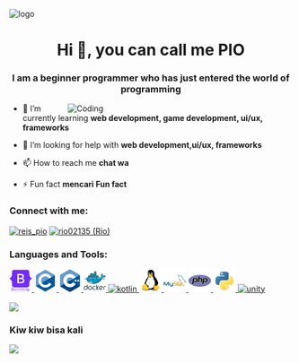 ![logo](https://media4.giphy.com/media/v1.Y2lkPTc5MGI3NjExc2FrbTRnZ2p4aDB6MndkYXZwZnhoczhuYnYydG9qaW1hZXk1N2dyZyZlcD12MV9pbnRlcm5hbF9naWZfYnlfaWQmY3Q9Zw/wKWxuUOcp9fdvckBty/giphy.gif)
<h1 align="center">Hi 👋, you can call me PIO</h1>
<h3 align="center">I am a beginner programmer who has just entered the world of programming</h3>

<img align="right" alt="Coding" width="400" src="https://user-images.githubusercontent.com/74038190/219923809-b86dc415-a0c2-4a38-bc88-ad6cf06395a8.gif">

- 🌱 I’m currently learning **web development, game development, ui/ux, frameworks**

- 🤝 I’m looking for help with **web development,ui/ux, frameworks**

- 📫 How to reach me **chat wa**

- ⚡ Fun fact **mencari Fun fact**

<h3 align="left">Connect with me:</h3>
<p align="left">
<a href="https://instagram.com/reis_pio" target="blank"><img align="center" src="https://raw.githubusercontent.com/rahuldkjain/github-profile-readme-generator/master/src/images/icons/Social/instagram.svg" alt="reis_pio" height="30" width="40" /></a>
<a href="https://discord.gg/rio02135 (Rio)" target="blank"><img align="center" src="https://raw.githubusercontent.com/rahuldkjain/github-profile-readme-generator/master/src/images/icons/Social/discord.svg" alt="rio02135 (Rio)" height="30" width="40" /></a>
</p>

<h3 align="left">Languages and Tools:</h3>
<p align="left"> <a href="https://getbootstrap.com" target="_blank" rel="noreferrer"> <img src="https://raw.githubusercontent.com/devicons/devicon/master/icons/bootstrap/bootstrap-plain-wordmark.svg" alt="bootstrap" width="40" height="40"/> </a> <a href="https://www.cprogramming.com/" target="_blank" rel="noreferrer"> <img src="https://raw.githubusercontent.com/devicons/devicon/master/icons/c/c-original.svg" alt="c" width="40" height="40"/> </a> <a href="https://www.w3schools.com/cpp/" target="_blank" rel="noreferrer"> <img src="https://raw.githubusercontent.com/devicons/devicon/master/icons/cplusplus/cplusplus-original.svg" alt="cplusplus" width="40" height="40"/> </a> <a href="https://www.docker.com/" target="_blank" rel="noreferrer"> <img src="https://raw.githubusercontent.com/devicons/devicon/master/icons/docker/docker-original-wordmark.svg" alt="docker" width="40" height="40"/> </a> <a href="https://git-scm.com/" target="_blank" rel="noreferrer"></a> <a href="https://kotlinlang.org" target="_blank" rel="noreferrer"> <img src="https://www.vectorlogo.zone/logos/kotlinlang/kotlinlang-icon.svg" alt="kotlin" width="40" height="40"/> </a> <a href="https://www.linux.org/" target="_blank" rel="noreferrer"> <img src="https://raw.githubusercontent.com/devicons/devicon/master/icons/linux/linux-original.svg" alt="linux" width="40" height="40"/> </a> <a href="https://www.mysql.com/" target="_blank" rel="noreferrer"> <img src="https://raw.githubusercontent.com/devicons/devicon/master/icons/mysql/mysql-original-wordmark.svg" alt="mysql" width="40" height="40"/> </a> <a href="https://www.php.net" target="_blank" rel="noreferrer"> <img src="https://raw.githubusercontent.com/devicons/devicon/master/icons/php/php-original.svg" alt="php" width="40" height="40"/> </a> <a href="https://www.python.org" target="_blank" rel="noreferrer"> <img src="https://raw.githubusercontent.com/devicons/devicon/master/icons/python/python-original.svg" alt="python" width="40" height="40"/> </a> <a href="https://reactjs.org/" target="_blank" rel="noreferrer"> <img src="https://www.vectorlogo.zone/logos/unity3d/unity3d-icon.svg" alt="unity" width="40" height="40"/> </a> </p>

<img align="center" margin-left="50px" width="100" src="https://www.animaker.com/hub/wp-content/uploads/2022/10/ezgif.com-gif-maker-12-1.gif">

<h3> Kiw kiw bisa kali</h3>
<img width="500px" src="https://media4.giphy.com/media/v1.Y2lkPTc5MGI3NjExNGlnanhvNzh0cmY5ZnkzZTRlNGNsZjJzZzduOXZ5cjFoZ2wxbTZvbyZlcD12MV9pbnRlcm5hbF9naWZfYnlfaWQmY3Q9Zw/K4WniOCJ0gqITmSjOW/giphy.gif">
